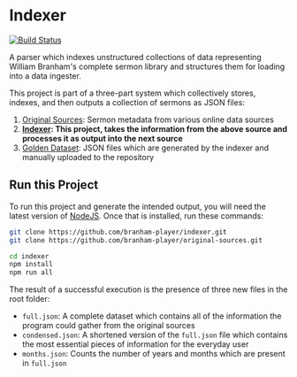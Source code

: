 # Indexer

[![Build Status](https://dev.azure.com/branham-player/indexer/_apis/build/status/branham-player.indexer%20(1)?branchName=develop)](https://dev.azure.com/branham-player/indexer/_build/latest?definitionId=3&branchName=develop)

A parser which indexes unstructured collections of data representing William Branham's complete sermon library and structures them for loading into a data ingester.

This project is part of a three-part system which collectively stores, indexes, and then outputs a collection of sermons as JSON files:

1. [Original Sources](https://github.com/branham-player/original-sources): Sermon metadata from various online data sources
1. **[Indexer](https://github.com/branham-player/indexer): This project, takes the information from the above source and processes it as output into the next source**
1. [Golden Dataset](https://github.com/branham-player/golden-dataset): JSON files which are generated by the indexer and manually uploaded to the repository

## Run this Project

To run this project and generate the intended output, you will need the latest version of [NodeJS](https://nodejs.org/en/download/). Once that is installed, run these commands:

```bash
git clone https://github.com/branham-player/indexer.git
git clone https://github.com/branham-player/original-sources.git

cd indexer
npm install
npm run all
```

The result of a successful execution is the presence of three new files in the root folder:

- `full.json`: A complete dataset which contains all of the information the program could gather from the original sources
- `condensed.json`: A shortened version of the `full.json` file which contains the most essential pieces of information for the everyday user
- `months.json`: Counts the number of years and months which are present in `full.json`
